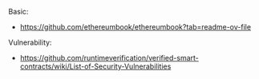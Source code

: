 Basic:

- https://github.com/ethereumbook/ethereumbook?tab=readme-ov-file


Vulnerability:
- https://github.com/runtimeverification/verified-smart-contracts/wiki/List-of-Security-Vulnerabilities
